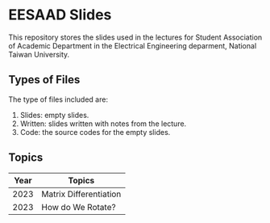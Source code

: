# EESAAD Slides

This repository stores the slides used in the lectures for Student Association of Academic Department in the Electrical Engineering deparment, National Taiwan University.

## Types of Files

The type of files included are:
1. Slides: empty slides.
2. Written: slides written with notes from the lecture.
3. Code: the source codes for the empty slides.

## Topics
| Year | Topics |
| :--: | ----|
| 2023 | Matrix Differentiation |
| 2023 | How do We Rotate? |
